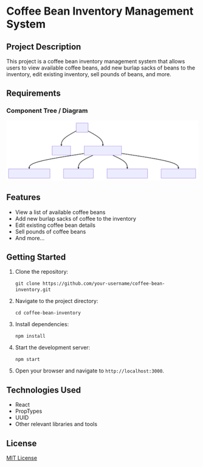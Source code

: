 # Coffee Bean Inventory Management System

## Project Description

This project is a coffee bean inventory management system that allows users to view available coffee beans, add new burlap sacks of beans to the inventory, edit existing inventory, sell pounds of beans, and more.

## Requirements

### Component Tree / Diagram
![Component Diagram](component.svg)

## Features

- View a list of available coffee beans
- Add new burlap sacks of coffee to the inventory
- Edit existing coffee bean details
- Sell pounds of coffee beans
- And more...

## Getting Started

1. Clone the repository:
   ```
   git clone https://github.com/your-username/coffee-bean-inventory.git
   ```

2. Navigate to the project directory:
   ```
   cd coffee-bean-inventory
   ```

3. Install dependencies:
   ```
   npm install
   ```

4. Start the development server:
   ```
   npm start
   ```

5. Open your browser and navigate to `http://localhost:3000`.

## Technologies Used

- React
- PropTypes
- UUID
- Other relevant libraries and tools

## License

[MIT License](LICENSE)